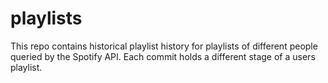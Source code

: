 # playlists
This repo contains historical playlist history for playlists of different people queried by the Spotify API. Each commit holds a different stage of a users playlist.
